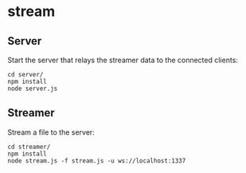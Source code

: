 # stream

## Server

Start the server that relays the streamer data to the connected clients:

```
cd server/
npm install
node server.js
```

## Streamer

Stream a file to the server:

```
cd streamer/
npm install
node stream.js -f stream.js -u ws://localhost:1337
```
